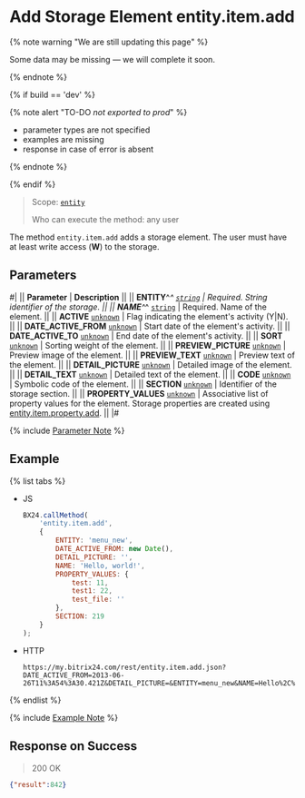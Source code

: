 # Add Storage Element entity.item.add

{% note warning "We are still updating this page" %}

Some data may be missing — we will complete it soon.

{% endnote %}

{% if build == 'dev' %}

{% note alert "TO-DO _not exported to prod_" %}

- parameter types are not specified
- examples are missing
- response in case of error is absent

{% endnote %}

{% endif %}

> Scope: [`entity`](../../scopes/permissions.md)
>
> Who can execute the method: any user

The method `entity.item.add` adds a storage element. The user must have at least write access (**W**) to the storage.

## Parameters

#|
|| **Parameter** | **Description** ||
|| **ENTITY**^*^
[`string`](../../data-types.md) | Required. String identifier of the storage. ||
|| **NAME**^*^
[`string`](../../data-types.md) | Required. Name of the element. ||
|| **ACTIVE**
[`unknown`](../../data-types.md) | Flag indicating the element's activity (Y\|N). ||
|| **DATE_ACTIVE_FROM**
[`unknown`](../../data-types.md) | Start date of the element's activity. ||
|| **DATE_ACTIVE_TO**
[`unknown`](../../data-types.md) | End date of the element's activity. ||
|| **SORT**
[`unknown`](../../data-types.md) | Sorting weight of the element. ||
|| **PREVIEW_PICTURE**
[`unknown`](../../data-types.md) | Preview image of the element. ||
|| **PREVIEW_TEXT**
[`unknown`](../../data-types.md) | Preview text of the element. ||
|| **DETAIL_PICTURE**
[`unknown`](../../data-types.md) | Detailed image of the element. ||
|| **DETAIL_TEXT**
[`unknown`](../../data-types.md) | Detailed text of the element. ||
|| **CODE**
[`unknown`](../../data-types.md) | Symbolic code of the element. ||
|| **SECTION**
[`unknown`](../../data-types.md) | Identifier of the storage section. ||
|| **PROPERTY_VALUES**
[`unknown`](../../data-types.md) | Associative list of property values for the element. Storage properties are created using [entity.item.property.add](./properties/entity-item-property-add.md). ||
|#

{% include [Parameter Note](../../../_includes/required.md) %}

## Example

{% list tabs %}

- JS

    ```javascript
    BX24.callMethod(
        'entity.item.add',
        {
            ENTITY: 'menu_new',
            DATE_ACTIVE_FROM: new Date(),
            DETAIL_PICTURE: '',
            NAME: 'Hello, world!',
            PROPERTY_VALUES: {
                test: 11,
                test1: 22,
                test_file: ''
            },
            SECTION: 219
        }
    );
    ```

- HTTP

    ```http
    https://my.bitrix24.com/rest/entity.item.add.json?DATE_ACTIVE_FROM=2013-06-26T11%3A54%3A30.421Z&DETAIL_PICTURE=&ENTITY=menu_new&NAME=Hello%2C%20world!&PROPERTY_VALUES%5Btest1%5D=22&PROPERTY_VALUES%5Btest%5D=11&PROPERTY_VALUES%5Btest_file%5D=&SECTION=219&auth=9affe382af74d9c5caa588e28096e872
    ```

{% endlist %}

{% include [Example Note](../../../_includes/examples.md) %}

## Response on Success

> 200 OK
```json
{"result":842}
```